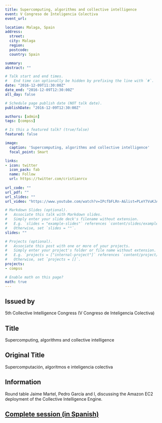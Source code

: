 ```yaml
---
title: Supercomputing, algorithms and collective intelligence
event: V Congreso de Inteligencia Colectiva
event_url: 

location: Malaga, Spain
address:
  street: 
  city: Malaga
  region: 
  postcode: 
  country: Spain

summary: 
abstract: ""

# Talk start and end times.
#   End time can optionally be hidden by prefixing the line with `#`.
date: "2016-12-09T11:30:00Z"
date_end: "2016-12-09T12:30:00Z"
all_day: false

# Schedule page publish date (NOT talk date).
publishDate: "2016-12-09T12:30:00Z"

authors: [admin]
tags: [compss]

# Is this a featured talk? (true/false)
featured: false

image:
  caption: 'Supercomputing, algorithms and collective intelligence'
  focal_point: Smart

links:
- icon: twitter
  icon_pack: fab
  name: Follow
  url: https://twitter.com/cristianrcv
  
url_code: ""
url_pdf: ""
url_slides: ""
url_video: "https://www.youtube.com/watch?v=IPcfbFLRn-A&list=PLeY7VuKJA5aUS1jZoiKZTl9fqaDb2aJf6&index=3"

# Markdown Slides (optional).
#   Associate this talk with Markdown slides.
#   Simply enter your slide deck's filename without extension.
#   E.g. `slides = "example-slides"` references `content/slides/example-slides.md`.
#   Otherwise, set `slides = ""`.
slides: ""

# Projects (optional).
#   Associate this post with one or more of your projects.
#   Simply enter your project's folder or file name without extension.
#   E.g. `projects = ["internal-project"]` references `content/project/deep-learning/index.md`.
#   Otherwise, set `projects = []`.
projects:
- compss

# Enable math on this page?
math: true
---
```


<h2>Issued by</h2>

5th Collective Intelligence Congress (V Congreso de Inteligencia Colectiva)

<h2>Title</h2>

Supercomputing, algorithms and collective intelligence

<h2>Original Title</h2>

Supercomputación, algoritmos e inteligencia colectiva

<h2>Information</h2>

Round table Jaime Martel, Pedro García and I, discussing the Amazon EC2 deployment of the Collective Intelligence Engine.

<h2><a href="https://www.youtube.com/watch?v=IPcfbFLRn-A&list=PLeY7VuKJA5aUS1jZoiKZTl9fqaDb2aJf6&index=3" target="_blank">Complete session (in Spanish)</a></h2>
